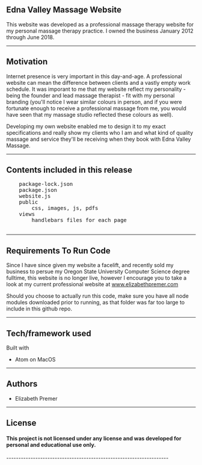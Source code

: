 Edna Valley Massage Website
-------------------------------------------------------------------
This website was developed as a professional massage therapy website for my personal massage therapy practice. I owned the business January 2012 through June 2018.

-------------------------------------------------------------------


Motivation
-------------------------------------------------------------------
Internet presence is very important in this day-and-age. A professional website can mean the difference between clients and a vastly empty work schedule. It was imporant to me that my website reflect my personality - being the founder and lead massage therapist - fit with my personal branding (you'll notice I wear similar colours in person, and if you were fortunate enough to receive a professional massage from me, you would have seen that my massage studio reflected these colours as well).

Developing my own website enabled me to design it to my exact specifications and really show my clients who I am and what kind of quality massage and service they'll be receiving when they book with Edna Valley Massage.

-------------------------------------------------------------------


Contents included in this release
-------------------------------------------------------------------
<pre>
	package-lock.json
	package.json
	website.js
	public
		css, images, js, pdfs
	views
		handlebars files for each page
		
</pre>
-------------------------------------------------------------------


Requirements To Run Code
-------------------------------------------------------------------
Since I have since given my website a facelift, and recently sold my business to persue my Oregon State University Computer Science degree fulltime, this website is no longer live, however I encourage you to take a look at my current professional website at www.elizabethpremer.com

Should you choose to actually run this code, make sure you have all node modules downloaded prior to running, as that folder was far too large to include in this github repo.

-------------------------------------------------------------------


Tech/framework used
-------------------------------------------------------------------
Built with  
- Atom on MacOS
-------------------------------------------------------------------


Authors
-------------------------------------------------------------------
- Elizabeth Premer  

-------------------------------------------------------------------


License
-------------------------------------------------------------------
<h4>This project is not licensed under any license and was developed for personal and educational use only.</h4>
-------------------------------------------------------------------
